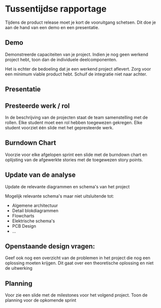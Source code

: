 # Tussentijdse rapportage
Tijdens de product release moet je kort de vooruitgang schetsen. Dit doe je
aan de hand van een demo en een presentatie.

## Demo
Demonstreerde capaciteiten van je project. Indien je nog geen werkend project
hebt, toon dan de individuele deelcomponenten. 

Het is echter de bedoeling dat je een werkend project aflevert. Zorg voor een minimum
viable product hebt. Schuif de integratie niet naar achter.

## Presentatie

## Presteerde werk / rol
In de beschrijving van de projecten staat de team samenstelling met de rollen.
Elke student moet een rol hebben toegewezen gekregen. Elke student voorziet één
slide met het gepresteerde werk.

## Burndown Chart 
Voorzie voor elke afgelopen sprint een slide met de burndown chart en
oplijsting van de afgewerkte stories met de toegewezen story points. 

## Update van de analyse
Update de relevante diagrammen en schema's van het project

Mogelijk relevante schema's maar niet uitsluitende tot:
- Algemene architectuur
- Detail blokdiagrammen
- Flowcharts
- Elektrische schema's
- PCB Design
- ...

## Openstaande design vragen:
Geef ook nog een overzicht van de problemen in het project die nog een
oplossing moeten krijgen. Dit gaat over een theoretische oplossing en niet de
uitwerking

## Planning

Voor zie een slide met de milestones voor het volgend project. Toon de planning
voor de opkomende sprint

